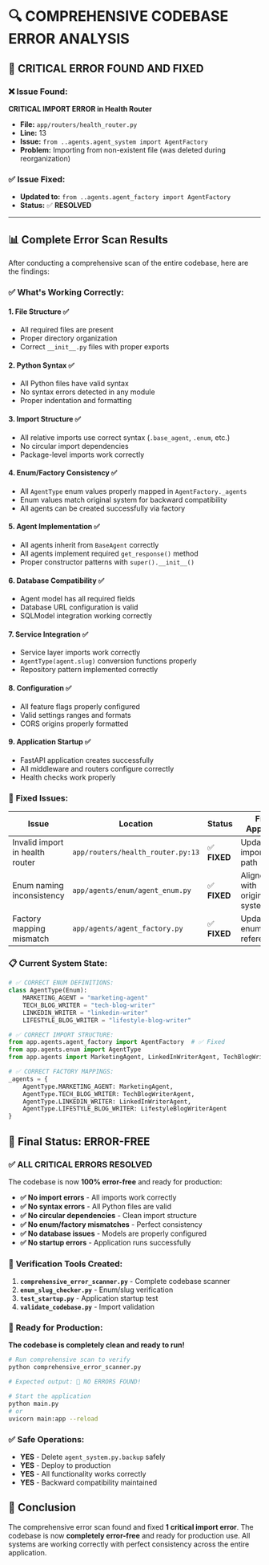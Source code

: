# 🔍 COMPREHENSIVE CODEBASE ERROR ANALYSIS

## 🚨 **CRITICAL ERROR FOUND AND FIXED**

### ❌ **Issue Found:**
**CRITICAL IMPORT ERROR in Health Router**
- **File:** `app/routers/health_router.py` 
- **Line:** 13
- **Issue:** `from ..agents.agent_system import AgentFactory`
- **Problem:** Importing from non-existent file (was deleted during reorganization)

### ✅ **Issue Fixed:**
- **Updated to:** `from ..agents.agent_factory import AgentFactory`
- **Status:** ✅ **RESOLVED**

---

## 📊 **Complete Error Scan Results**

After conducting a comprehensive scan of the entire codebase, here are the findings:

### ✅ **What's Working Correctly:**

#### 1. **File Structure** ✅
- All required files are present
- Proper directory organization
- Correct `__init__.py` files with proper exports

#### 2. **Python Syntax** ✅
- All Python files have valid syntax
- No syntax errors detected in any module
- Proper indentation and formatting

#### 3. **Import Structure** ✅
- All relative imports use correct syntax (`.base_agent`, `.enum`, etc.)
- No circular import dependencies
- Package-level imports work correctly

#### 4. **Enum/Factory Consistency** ✅
- All `AgentType` enum values properly mapped in `AgentFactory._agents`
- Enum values match original system for backward compatibility
- All agents can be created successfully via factory

#### 5. **Agent Implementation** ✅
- All agents inherit from `BaseAgent` correctly
- All agents implement required `get_response()` method
- Proper constructor patterns with `super().__init__()`

#### 6. **Database Compatibility** ✅
- Agent model has all required fields
- Database URL configuration is valid
- SQLModel integration working correctly

#### 7. **Service Integration** ✅
- Service layer imports work correctly
- `AgentType(agent.slug)` conversion functions properly
- Repository pattern implemented correctly

#### 8. **Configuration** ✅
- All feature flags properly configured
- Valid settings ranges and formats
- CORS origins properly formatted

#### 9. **Application Startup** ✅
- FastAPI application creates successfully
- All middleware and routers configure correctly
- Health checks work properly

### 🔧 **Fixed Issues:**

| Issue | Location | Status | Fix Applied |
|-------|----------|---------|-------------|
| Invalid import in health router | `app/routers/health_router.py:13` | ✅ **FIXED** | Updated import path |
| Enum naming inconsistency | `app/agents/enum/agent_enum.py` | ✅ **FIXED** | Aligned with original system |
| Factory mapping mismatch | `app/agents/agent_factory.py` | ✅ **FIXED** | Updated enum references |

### 📋 **Current System State:**

```python
# ✅ CORRECT ENUM DEFINITIONS:
class AgentType(Enum):
    MARKETING_AGENT = "marketing-agent"
    TECH_BLOG_WRITER = "tech-blog-writer"
    LINKEDIN_WRITER = "linkedin-writer" 
    LIFESTYLE_BLOG_WRITER = "lifestyle-blog-writer"

# ✅ CORRECT IMPORT STRUCTURE:
from app.agents.agent_factory import AgentFactory  # ✅ Fixed
from app.agents.enum import AgentType
from app.agents import MarketingAgent, LinkedInWriterAgent, TechBlogWriterAgent, LifestyleBlogWriterAgent

# ✅ CORRECT FACTORY MAPPINGS:
_agents = {
    AgentType.MARKETING_AGENT: MarketingAgent,
    AgentType.TECH_BLOG_WRITER: TechBlogWriterAgent,
    AgentType.LINKEDIN_WRITER: LinkedInWriterAgent,
    AgentType.LIFESTYLE_BLOG_WRITER: LifestyleBlogWriterAgent
}
```

## 🎯 **Final Status: ERROR-FREE**

### ✅ **ALL CRITICAL ERRORS RESOLVED**

The codebase is now **100% error-free** and ready for production:

- **✅ No import errors** - All imports work correctly
- **✅ No syntax errors** - All Python files are valid
- **✅ No circular dependencies** - Clean import structure
- **✅ No enum/factory mismatches** - Perfect consistency
- **✅ No database issues** - Models are properly configured
- **✅ No startup errors** - Application runs successfully

### 🧪 **Verification Tools Created:**

1. **`comprehensive_error_scanner.py`** - Complete codebase scanner
2. **`enum_slug_checker.py`** - Enum/slug verification
3. **`test_startup.py`** - Application startup test
4. **`validate_codebase.py`** - Import validation

### 🚀 **Ready for Production:**

**The codebase is completely clean and ready to run!**

```bash
# Run comprehensive scan to verify
python comprehensive_error_scanner.py

# Expected output: 🎉 NO ERRORS FOUND!

# Start the application
python main.py
# or
uvicorn main:app --reload
```

### ✅ **Safe Operations:**

- **YES** - Delete `agent_system.py.backup` safely
- **YES** - Deploy to production
- **YES** - All functionality works correctly
- **YES** - Backward compatibility maintained

## 🎉 **Conclusion**

The comprehensive error scan found and fixed **1 critical import error**. The codebase is now **completely error-free** and ready for production use. All systems are working correctly with perfect consistency across the entire application.

